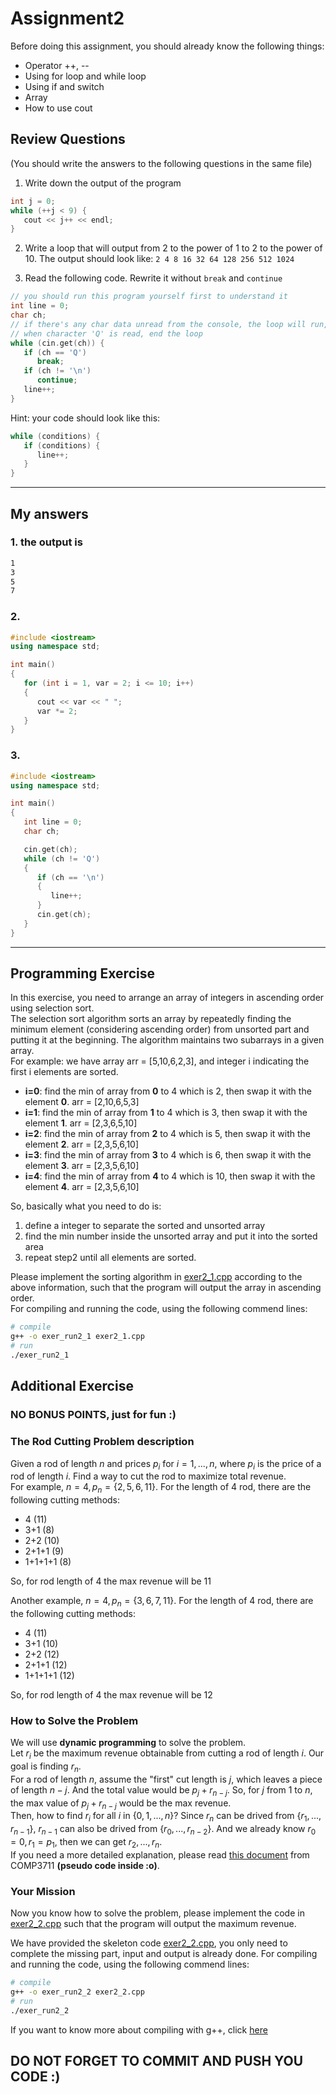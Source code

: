 # Assignment2

Before doing this assignment, you should already know the following things:

- Operator ++, --
- Using for loop and while loop
- Using if and switch
- Array
- How to use cout

## Review Questions

(You should write the answers to the following questions in the same file)

1. Write down the output of the program

```c
int j = 0;
while (++j < 9) {
   cout << j++ << endl;
}
```

2. Write a loop that will output from 2 to the power of 1 to 2 to the power of 10. The output should look like: `2 4 8 16 32 64 128 256 512 1024`

3. Read the following code. Rewrite it without `break` and `continue`
```c
// you should run this program yourself first to understand it
int line = 0;
char ch;
// if there's any char data unread from the console, the loop will run, and each loop will read a character into ch from the console
// when character 'Q' is read, end the loop
while (cin.get(ch)) {
   if (ch == 'Q')
      break;
   if (ch != '\n')
      continue;
   line++;
}
```

Hint: your code should look like this:

```c
while (conditions) {
   if (conditions) {
      line++;
   }
}
```
----
## My answers

### 1. the output is
```bash
1
3
5
7
```

### 2. 
```cpp
#include <iostream>
using namespace std;

int main()
{
   for (int i = 1, var = 2; i <= 10; i++)
   {
      cout << var << " ";
      var *= 2;
   }
}
```

### 3.
```cpp
#include <iostream>
using namespace std;

int main()
{
   int line = 0;
   char ch;

   cin.get(ch);
   while (ch != 'Q')
   {
      if (ch == '\n')
      {
         line++;
      }
      cin.get(ch);
   }
}
```


----
## Programming Exercise

In this exercise, you need to arrange an array of integers in ascending order using selection sort.  
The selection sort algorithm sorts an array by repeatedly finding the minimum element (considering ascending order) from unsorted part and putting it at the beginning. The algorithm maintains two subarrays in a given array.  
For example: we have array arr = [5,10,6,2,3], and integer i indicating the first i elements are sorted.

- **i=0**: find the min of array from **0** to 4 which is 2, then swap it with the element **0**. arr = [2,10,6,5,3]
- **i=1**: find the min of array from **1** to 4 which is 3, then swap it with the element **1**. arr = [2,3,6,5,10]
- **i=2**: find the min of array from **2** to 4 which is 5, then swap it with the element **2**. arr = [2,3,5,6,10]
- **i=3**: find the min of array from **3** to 4 which is 6, then swap it with the element **3**. arr = [2,3,5,6,10]
- **i=4**: find the min of array from **4** to 4 which is 10, then swap it with the element **4**. arr = [2,3,5,6,10]  

So, basically what you need to do is:
1. define a integer to separate the sorted and unsorted array
2. find the min number inside the unsorted array and put it into the sorted area
3. repeat step2 until all elements are sorted.  

Please implement the sorting algorithm in [exer2_1.cpp](./exer2_1.cpp) according to the above information, such that the program will output the array in ascending order.  
For compiling and running the code, using the following commend lines:
```bash
# compile
g++ -o exer_run2_1 exer2_1.cpp
# run
./exer_run2_1
```

## Additional Exercise

### NO BONUS POINTS, just for fun :)

### The Rod Cutting Problem description  

Given a rod of length $n$ and prices $p_i$ for $i = 1, ..., n$, where $p_i$ is the price of a rod of length $i$. Find a way to cut the rod to maximize total revenue.  
For example, $n=4,p_n=\{2,5,6,11\}$. For the length of 4 rod, there are the following cutting methods:  

- 4 (11)
- 3+1 (8)
- 2+2 (10)
- 2+1+1 (9)
- 1+1+1+1 (8)  

So, for rod length of 4 the max revenue will be 11  

Another example, $n=4,p_n=\{3,6,7,11\}$. For the length of 4 rod, there are the following cutting methods:  
- 4 (11)
- 3+1 (10)
- 2+2 (12)
- 2+1+1 (12)
- 1+1+1+1 (12)  

So, for rod length of 4 the max revenue will be 12  

### How to Solve the Problem
We will use **dynamic programming** to solve the problem.  
Let $r_i$ be the maximum revenue obtainable from cutting a rod of length $i$. Our goal is finding $r_n$.  
For a rod of length $n$, assume the "first" cut length is $j$, which leaves a piece of length $n-j$. And the total value would be $p_j+r_{n-j}$. So, for $j$ from $1$ to $n$, the max value of $p_j+r_{n-j}$ would be the max revenue.  
Then, how to find $r_i$ for all $i$ in $\{0,1,...,n\}$? Since $r_n$ can be drived from $\{r_1,...,r_{n-1}\}$, $r_{n-1}$ can also be drived from $\{r_0,...,r_{n-2}\}$. And we already know $r_0=0,r_1=p_1$, then we can get $r_2,...,r_n$.  
If you need a more detailed explanation, please read [this document](./reference_comp3711_dp1.pdf) from COMP3711 **(pseudo code inside :o)**.

### Your Mission
Now you know how to solve the problem, please implement the code in [exer2_2.cpp](./exer2_2.cpp) such that the program will output the maximum revenue.

We have provided the skeleton code [exer2_2.cpp](./exer2_2.cpp), you only need to complete the missing part, input and output is already done.
For compiling and running the code, using the following commend lines:

```bash
# compile
g++ -o exer_run2_2 exer2_2.cpp
# run
./exer_run2_2
```

If you want to know more about compiling with g++, click [here](https://courses.cs.washington.edu/courses/cse373/99au/unix/g++.html)

## DO NOT FORGET TO COMMIT AND PUSH YOU CODE :)
